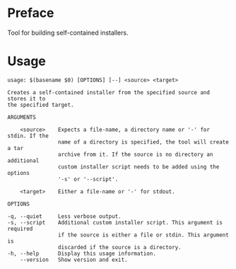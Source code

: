 # Preface

Tool for building self-contained installers.

# Usage

    usage: $(basename $0) [OPTIONS] [--] <source> <target>
    
    Creates a self-contained installer from the specified source and stores it to
    the specified target.

    ARGUMENTS

        <source>    Expects a file-name, a directory name or '-' for stdin. If the
                    name of a directory is specified, the tool will create a tar 
                    archive from it. If the source is no directory an additional
                    custom installer script needs to be added using the options
                    '-s' or '--script'.

        <target>    Either a file-name or '-' for stdout.

    OPTIONS

    -q, --quiet     Less verbose output.
    -s, --script    Additional custom installer script. This argument is required
                    if the source is either a file or stdin. This argument is 
                    discarded if the source is a directory.
    -h, --help      Display this usage information.
        --version   Show version and exit.

